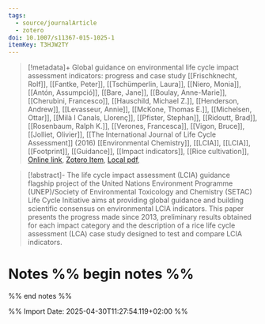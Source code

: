 ```yaml
---
tags:
  - source/journalArticle
  - zotero
doi: 10.1007/s11367-015-1025-1
itemKey: T3HJW2TY
---
```

>[!metadata]+
> Global guidance on environmental life cycle impact assessment indicators: progress and case study
> [[Frischknecht, Rolf]], [[Fantke, Peter]], [[Tschümperlin, Laura]], [[Niero, Monia]], [[Antón, Assumpció]], [[Bare, Jane]], [[Boulay, Anne-Marie]], [[Cherubini, Francesco]], [[Hauschild, Michael Z.]], [[Henderson, Andrew]], [[Levasseur, Annie]], [[McKone, Thomas E.]], [[Michelsen, Ottar]], [[Milà I Canals, Llorenç]], [[Pfister, Stephan]], [[Ridoutt, Brad]], [[Rosenbaum, Ralph K.]], [[Verones, Francesca]], [[Vigon, Bruce]], [[Jolliet, Olivier]], 
> [[The International Journal of Life Cycle Assessment]] (2016)
> [[Environmental Chemistry]], [[LCIA]], [[LCIA]], [[Footprint]], [[Guidance]], [[Impact indicators]], [[Rice cultivation]], 
> [Online link](https://doi.org/10.1007/s11367-015-1025-1), [Zotero Item](zotero://select/library/items/T3HJW2TY), [Local pdf](file://C:/Users/aburg/Documents/references/zotero/storage/STHKS93B/s11367-015-1025-1.pdf), 

>[!abstract]-
>The life cycle impact assessment (LCIA) guidance flagship project of the United Nations Environment Programme (UNEP)/Society of Environmental Toxicology and Chemistry (SETAC) Life Cycle Initiative aims at providing global guidance and building scientific consensus on environmental LCIA indicators. This paper presents the progress made since 2013, preliminary results obtained for each impact category and the description of a rice life cycle assessment (LCA) case study designed to test and compare LCIA indicators.

# Notes %% begin notes %%

%% end notes %%




%% Import Date: 2025-04-30T11:27:54.119+02:00 %%
